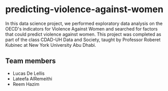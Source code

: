 # predicting-violence-against-women
In this data science project, we performed exploratory data analysis on the OECD's indicators for Violence Against Women and searched for factors that could predict violence against women. This project was completed as part of the class CDAD-UH Data and Society, taught by Professor Roberet Kubinec at New York University Abu Dhabi.

## Team members
- Lucas De Lellis
- Lateefa AlRemeithi
- Reem Hazim
